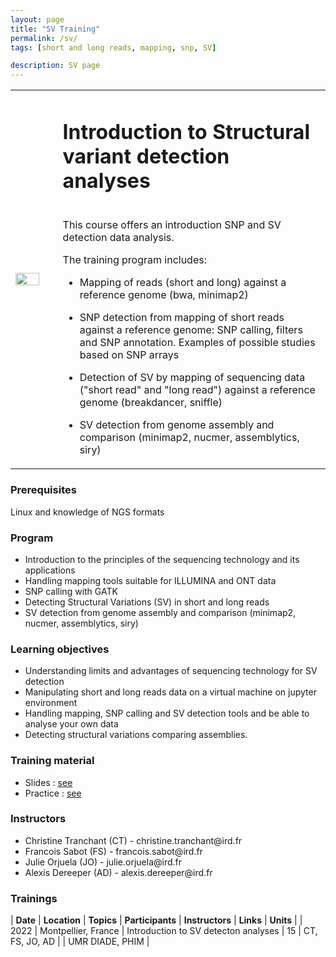 ```yaml
---
layout: page
title: "SV Training"
permalink: /sv/
tags: [short and long reads, mapping, snp, SV]

description: SV page
---
```

<table class="table-contact">
<tr>
<td width="15%"><img width="80%" src="{{ site.url }}/images/trainings-sv.png" alt="" />
</td>
<td>
<h1> Introduction to Structural variant detection analyses</h1><br />
This course offers an introduction SNP and SV detection data analysis. 

The training program includes:

* Mapping of reads (short and long) against a reference genome (bwa, minimap2)

* SNP detection from mapping of short reads against a reference genome: SNP calling, filters and SNP annotation. Examples of possible studies based on SNP arrays

* Detection of SV by mapping of sequencing data ("short read" and "long read") against a reference genome (breakdancer, sniffle)

* SV detection from genome assembly and comparison (minimap2, nucmer, assemblytics, siry)

</td>
</tr>
</table>

### Prerequisites
Linux and knowledge of NGS formats 
<div id="colonne1">
<h3>Program</h3>
<ul>
<li>Introduction to the principles of the sequencing technology and its applications</li>
<li>Handling mapping tools suitable for ILLUMINA and ONT data</li>
<li>SNP calling with GATK</li>
<li>Detecting Structural Variations (SV) in short and long reads</li>
<li>SV detection from genome assembly and comparison (minimap2, nucmer, assemblytics, siry) </li>
</ul>
</div>


<div id="colonne2">
<h3>Learning objectives</h3>
<ul>
<li>Understanding limits and advantages of sequencing technology for SV detection</li>
<li>Manipulating short and long reads data on a virtual machine on jupyter environment</li>
<li>Handling mapping, SNP calling and SV detection tools and be able to analyse your own data</li> 
<li>Detecting structural variations comparing assemblies. </li>

</ul>
</div>


<div id="colonne3">
<h3>Training material</h3>
<ul>
<li>Slides : <a target="_blank" href="https://github.com/SouthGreenPlatform/training_SV_teaching/tree/2022/Topo/">see</a></li>
<li>Practice : <a target="_blank" href="https://github.com/SouthGreenPlatform/training_SV_teaching/tree/2022">see</a> </li>
</ul>
</div>

<div id="nextInline" class="clearfix">
<h3>Instructors</h3>
<ul>
    <li>Christine Tranchant (CT) - christine.tranchant@ird.fr </li>
    <li>Francois Sabot (FS) - francois.sabot@ird.fr </li>
    <li>Julie Orjuela (JO) - julie.orjuela@ird.fr</li>
    <li>Alexis Dereeper (AD) - alexis.dereeper@ird.fr </li>
</ul>
</div>

### Trainings
 
| **Date** | **Location** | **Topics** | **Participants** | **Instructors** | **Links** | **Units** |
| 2022 | Montpellier, France |  Introduction to SV detecton analyses | 15 | CT, FS, JO, AD | | UMR DIADE, PHIM  |

